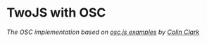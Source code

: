# TwoJS with OSC

*The OSC implementation based on [osc.js examples](https://github.com/colinbdclark/osc.js-examples) by [Colin Clark](https://github.com/colinbdclark)* 